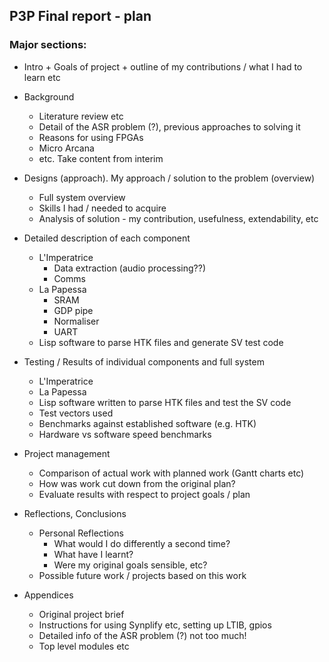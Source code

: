 ## P3P Final report - plan

<!--

Things I need to write about (10000 words max):

- Background

- Personal Contributions and benefits
	- How I benefitted from this project
	- Skills I used / improved over the course of the project
	- What my contributions were (What I did that hasn't been done before)

- Overall system design / layout
	- SystemVerilog block diagrams etc
	- Algorithms/methods implemented/used
	- Linkage between L'Imperatrice and La Papessa
	- Overview of hardware environment

- Detailed description of each component
	- L'Imperatrice
		- Data extraction (audio processing??)
		- Comms
	- La Papessa
		- SRAM
		- GDP pipe
		- Normaliser
		- UART (note: reference fpga4fun - "...standard pattern, described on []")

- Testing and Evaluation
	- Test vectors used
	- Benchmarks against established software (e.g. HTK)
	- Hardware vs software speed benchmarks
	- Evaluate results with respect to project goals / plan 

- Reflections and Conclusions
	- Comparison of actual work with planned work (Gantt charts etc)
	- How was work cut down from the original plan?
	- Personal Reflections
		+ What would I do differently a second time?
		+ What have I learnt?
		+ Were my goals sensible, etc?
	- Possible future work / projects based on this work

-->

### Major sections:

- Intro + Goals of project + outline of my contributions / what I had to learn etc

- Background
	+ Literature review etc
	+ Detail of the ASR problem (?), previous approaches to solving it
	+ Reasons for using FPGAs
	+ Micro Arcana
	+ etc. Take content from interim
	
- Designs (approach). My approach / solution to the problem (overview)
	+ Full system overview
	+ Skills I had / needed to acquire
	+ Analysis of solution - my contribution, usefulness, extendability, etc

- Detailed description of each component
	+ L'Imperatrice
		* Data extraction (audio processing??)
		* Comms
	+ La Papessa
		* SRAM
		* GDP pipe
		* Normaliser
		* UART
	+ Lisp software to parse HTK files and generate SV test code

- Testing / Results of individual components and full system
	+ L'Imperatrice
	+ La Papessa
	+ Lisp software written to parse HTK files and test the SV code
	+ Test vectors used
	+ Benchmarks against established software (e.g. HTK)
	+ Hardware vs software speed benchmarks

- Project management
	+ Comparison of actual work with planned work (Gantt charts etc)
	+ How was work cut down from the original plan?
	+ Evaluate results with respect to project goals / plan 

- Reflections, Conclusions
	+ Personal Reflections
		* What would I do differently a second time?
		* What have I learnt?
		* Were my original goals sensible, etc?
	+ Possible future work / projects based on this work

- Appendices
	+ Original project brief
	+ Instructions for using Synplify etc, setting up LTIB, gpios
	+ Detailed info of the ASR problem (?) not too much!
	+ Top level modules etc